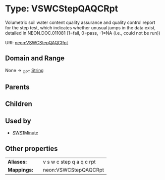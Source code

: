 
# Type: VSWCStepQAQCRpt


Volumetric soil water content quality assurance and quality control report for the step test, which indicates whether unusual jumps in the data exist, detailed in NEON.DOC.011081 (1=fail, 0=pass, -1=NA (i.e., could not be run))

URI: [neon:VSWCStepQAQCRpt](https://data.neonscience.org/VSWCStepQAQCRpt)


## Domain and Range

None ->  <sub>OPT</sub> [String](types/String.md)

## Parents


## Children


## Used by

 * [SWS1Minute](SWS1Minute.md)

## Other properties

|  |  |  |
| --- | --- | --- |
| **Aliases:** | | v s w c step q a q c rpt |
| **Mappings:** | | neon:VSWCStepQAQCRpt |

